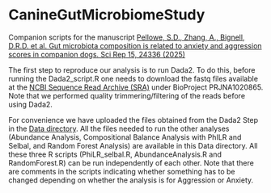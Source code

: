 # CanineGutMicrobiomeStudy
Companion scripts for the manuscript [Pellowe, S.D., Zhang, A., Bignell, D.R.D. et al. Gut microbiota composition is related to anxiety and aggression scores in companion dogs. Sci Rep 15, 24336 (2025)](https://doi.org/10.1038/s41598-025-06178-4)

The first step to reproduce our analysis is to run Dada2. To do this, before running the Dada2_script.R one needs to download the fastq files available at the [NCBI Sequence Read Archive (SRA)](https://www.ncbi.nlm.nih.gov/sra) under BioProject PRJNA1020865. Note that we performed quality trimmering/filtering of the reads before using Dada2.

For convenience we have uploaded the files obtained from the Dada2 Step in the [Data directory](https://github.com/BioinformaticsLabAtMUN/CanineGutMicrobiomeStudy/tree/main/Data). All the files needed to run the other analyses (Abundance Analysis, Compositional Balance Analysis with PhILR and Selbal, and Random Forest Analysis) are available in this Data directory. All these three R scripts (PhiLR_selbal.R, AbundanceAnalysis.R and RandomForest.R) can be run independently of each other. Note that there are comments in the scripts indicating whether something has to be changed depending on whether the analysis is for Aggression or Anxiety.


